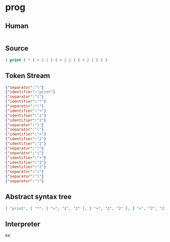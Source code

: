 # prog
## Human
```

```
## Source
```lisp
( print ( * ( + 2 2 ) ( + 2 2 ) ( + 2 2 ) ) ) 
```
## Token Stream
```json
{"separator":"("}
{"identifier":"print"}
{"separator":"("}
{"identifier":"*"}
{"separator":"("}
{"identifier":"+"}
{"identifier":"2"}
{"identifier":"2"}
{"separator":")"}
{"separator":"("}
{"identifier":"+"}
{"identifier":"2"}
{"identifier":"2"}
{"separator":")"}
{"separator":"("}
{"identifier":"+"}
{"identifier":"2"}
{"identifier":"2"}
{"separator":")"}
{"separator":")"}
{"separator":")"}
```
## Abstract syntax tree
```json
[ "print", [ "*", [ "+", "2", "2" ], [ "+", "2", "2" ], [ "+", "2", "2" ] ] ]
```
## Interpreter
```bash
64
```